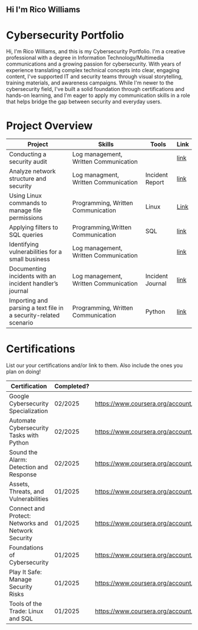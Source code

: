 ## Hi I'm Rico Williams

# Cybersecurity Portfolio

Hi, I'm Rico Williams, and this is my Cybersecurity Portfolio.
I'm a creative professional with a degree in Information Technology/Multimedia communications and a growing passion for cybersecurity. With years of experience translating complex technical concepts into clear, engaging content, I've supported IT and security teams through visual storytelling, training materials, and awareness campaigns. While I'm newer to the cybersecurity field, I've built a solid foundation through certifications and hands-on learning, and I'm eager to apply my communication skills in a role that helps bridge the gap between security and everyday users.

# Project Overview 
|     Project     |                 Skills                |     Tools       |      Link       |
| --------------- | ------------------------------------- | --------------- | --------------- |
| Conducting a security audit| Log management, Written Communication |      |  [link](https://docs.google.com/document/d/1eAZJutiUSyj2IO7_69C3vCZSNWegMPG3/edit?usp=drive_link&ouid=113025418551481697887&rtpof=true&sd=true)|
| Analyze network structure and security| Log managment, Written Communication  |   Incident Report |[link](https://docs.google.com/document/d/1wMiq4A_0LsvZ7psm3Pe92A6Vt8fRDog0/edit?usp=sharing&ouid=113025418551481697887&rtpof=true&sd=true)
| Using Linux commands to manage file permissions|  Programming, Written Communication          |    Linux     |     [Link](https://docs.google.com/document/d/1uw5sNcWYYA1iAsq8O615J1fK4xAhlilC/edit?usp=sharing&ouid=113025418551481697887&rtpof=true&sd=true)     |
| Applying filters to SQL queries |  Programming,Written Communication  |        SQL         |   [link  ](https://docs.google.com/document/d/12a2mC6Aq2V2rtin2EtV70Bh0dct5bs73/edit?usp=sharing&ouid=113025418551481697887&rtpof=true&sd=true)      |
| Identifying vulnerabilities for a small business|  Log management, Written Communication     |      |    [link](https://docs.google.com/document/d/1_ZK4fHpVLv0n5Ww3xga4IQPG2KJZOH_v/edit?usp=sharing&ouid=113025418551481697887&rtpof=true&sd=true)   |
| Documenting incidents with an incident handler’s journal |  Log management, Written Communication   |   Incident Journal   | [ link ](https://docs.google.com/document/d/16wb-0RqYcmy11QWDt4h_wdLxRAwHE5YL/edit?usp=sharing&ouid=113025418551481697887&rtpof=true&sd=true)    |
| Importing and parsing a text file in a security-related scenario|  Programming, Written Communication   |  Python      | [link](https://docs.google.com/document/d/1XrguMc56mggAAYql94RdmVGs0jhemgL7/edit?usp=sharing&ouid=113025418551481697887&rtpof=true&sd=true)      | 



# Certifications 
List our your certifications and/or link to them. Also include the ones you plan on doing!

|     Certification     |               Completed?               |     Link       |
| --------------------  | -------------------------------------- | ---------------| 
| Google Cybersecurity Specialization|     02/2025      |                           https://www.coursera.org/account/accomplishments/specialization/5LL8JO3HP8TJ| 
  Automate Cybersecurity Tasks with Python|   02/2025   |                           https://www.coursera.org/account/accomplishments/verify/LGZWT9PVSC7F    | 
  Sound the Alarm: Detection and Response|    02/2025    |                           https://www.coursera.org/account/accomplishments/verify/FI0L6TVWTAE9   | 
  Assets, Threats, and Vulnerabilities|    01/2025       |                            https://www.coursera.org/account/accomplishments/verify/IRVEIBFN8SFP  | 
  Connect and Protect: Networks and Network Security|  01/2025  |                     https://www.coursera.org/account/accomplishments/verify/UQ6T6NB37A5J  | 
  Foundations of Cybersecurity|   01/2025|                                            https://www.coursera.org/account/accomplishments/verify/SNMSYPOYNP2H  | 
  Play It Safe: Manage Security Risks|    01/2025                            |     https://www.coursera.org/account/accomplishments/verify/HD5N6F0Z459V       |
  Tools of the Trade: Linux and SQL|                01/2025                |     https://www.coursera.org/account/accomplishments/verify/AVILGAQL8CI1       | 
